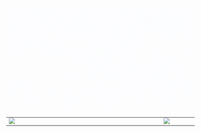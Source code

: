 ![capa github](https://github.com/luantorrex/luantorrex/blob/main/images/luan_torres.gif)

<center>
<table>
    <tr>
        <td><img width="400px" align="left" src="https://github-readme-stats.vercel.app/api/top-langs/?username=luantorrex&hide=html&layout=compact&theme=buefy" /></td>
        <td><img width="495px" align="left" src="https://github-readme-stats.vercel.app/api?username=luantorrex&theme=buefy"/></td>
    </tr> 
</table>
</center>
